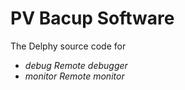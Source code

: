 # PV Bacup Software

The Delphy source code for

- *debug* _Remote debugger_
- *monitor* _Remote monitor_